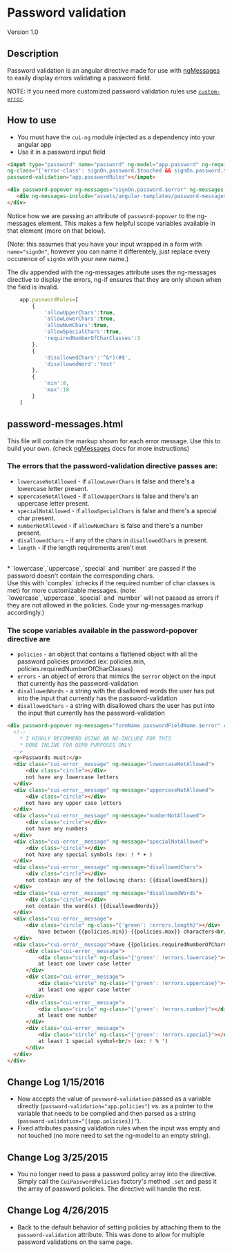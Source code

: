 # Password validation
Version 1.0


## Description
Password validation is an angular directive made for use with [ngMessages](https://docs.angularjs.org/api/ngMessages/directive/ngMessages) to easily display errors validating a password field.

NOTE: If you need more customized password validation rules use [`custom-error`](https://github.com/thirdwavellc/cui-ng/tree/master/directives/custom-error).

## How to use

* You must have the `cui-ng` module injected as a dependency into your angular app
* Use it in a password input field
```html
<input type="password" name="password" ng-model="app.password" ng-required="true"
ng-class="{'error-class': signOn.password.$touched && signOn.password.$invalid}"
password-validation="app.passwordRules"></input>

<div password-popover ng-messages="signOn.password.$error" ng-messages-multiple ng-if="signOn.password.$invalid">
   <div ng-messages-include="assets/angular-templates/password-messages.html"></div>
</div>
```
Notice how we are passing an attribute of `password-popover` to the ng-messages element. This makes a few helpful scope variables available in that element (more on that below).

(Note: this assumes that you have your input wrapped in a form with `name="signOn"`, however you can name it differentely, just replace every occurence of `signOn` with your new name.)

The div appended with the ng-messages attribute uses the ng-messages directive to display the errors, ng-if ensures that they are only shown when the field is invalid.

```js
    app.passwordRules=[
        {
            'allowUpperChars':true,
            'allowLowerChars':true,
            'allowNumChars':true,
            'allowSpecialChars':true,
            'requiredNumberOfCharClasses':3
        },
        {
            'disallowedChars':'^&*)(#$',
            'disallowedWord':'test'
        },
        {
            'min':8,
            'max':18
        }
    ]
```


## password-messages.html

This file will contain the markup shown for each error message. Use this to build your own. (check [ngMessages](https://docs.angularjs.org/api/ngMessages/directive/ngMessages) docs for more instructions)

### The errors that the password-validation directive passes are:

* `lowercaseNotAllowed` - if `allowLowerChars` is false and there's a lowercase letter present.
* `uppercaseNotAllowed` - if `allowUpperChars` is false and there's an uppercase letter present.
* `specialNotAllowed` - if `allowSpecialChars` is false and there's a special char present.
* `numberNotAllowed` - if `allowNumChars` is false and there's a number present.
* `disallowedChars` - if any of the chars in `disallowedChars` is present.
* `length` - if the length requirements aren't met
<br/>
* `lowercase`,`uppercase`,`special` and `number` are passed if the password doesn't contain the corresponding chars.
<br/> Use this with `complex` (checks if the required number of char classes is met) for more customizable messages.
(note: `lowercase`,`uppercase`,`special` and `number` will not passed as errors if they are not allowed in the policies. Code your ng-messages markup accordingly.)

### The scope variables available in the password-popover directive are

* `policies` - an object that contains a flattened object with all the password policies provided (ex: policies.min, policies.requiredNumberOfCharClasses)
* `errors` - an object of errors that mimics the `$error` object on the input that currently has the password-validation
* `disallowedWords` - a string with the disallowed words the user has put into the input that currently has the password-validation
* `disallowedChars` - a string with disallowed chars the user has put into the input that currently has the password-validation

```html
<div password-popover ng-messages="formName.passwordFieldName.$error" class="cui-error__password" ng-messages-multiple ng-if="formName.passwordFieldName.$invalid">
  <!--
    * I HIGHLY RECOMMEND USING AN NG-INCLUDE FOR THIS
    * DONE INLINE FOR DEMO PURPOSES ONLY
  -->
  <p>Passwords must:</p>
  <div class="cui-error__message" ng-message="lowercaseNotAllowed">
      <div class="circle"></div>
      not have any lowercase letters
  </div>
  <div class="cui-error__message" ng-message="uppercaseNotAllowed">
      <div class="circle"></div>
      not have any upper case letters
  </div>
  <div class="cui-error__message" ng-message="numberNotAllowed">
      <div class="circle"></div>
      not have any numbers
  </div>
  <div class="cui-error__message" ng-message="specialNotAllowed">
      <div class="circle"></div>
      not have any special symbols (ex: ! * + )
  </div>
  <div class="cui-error__message" ng-message="disallowedChars">
      <div class="circle"></div>
      not contain any of the following chars: {{disallowedChars}}
  </div>
  <div class="cui-error__message" ng-message="disallowedWords">
      <div class="circle"></div>
      not contain the word(s) {{disallowedWords}}
  </div>
  <div class="cui-error__message">
      <div class="circle" ng-class="{'green': !errors.length}"></div>
          have between {{policies.min}}-{{policies.max}} characters<br/><br/>
  </div>
  <div class="cui-error__message">have {{policies.requiredNumberOfCharClasses}} of the following:<br/>
      <div class="cui-error__message">
          <div class="circle" ng-class="{'green': !errors.lowercase}"></div>
          at least one lower case letter
      </div>
      <div class="cui-error__message">
          <div class="circle" ng-class="{'green': !errors.uppercase}"></div>
          at least one upper case letter
      </div>
      <div class="cui-error__message">
          <div class="circle" ng-class="{'green': !errors.number}"></div>
          at least one number
      </div>
      <div class="cui-error__message">
          <div class="circle" ng-class="{'green': !errors.special}"></div>
          at least 1 special symbol<br/> (ex: ! % ')
      </div>
  </div>
</div>

```

## Change Log 1/15/2016

* Now accepts the value of `password-validation` passed as a variable directly (`password-validation="app.policies"`) vs. as a pointer to the variable that needs to be compiled and then parsed as a string (`password-validation="{{app.policies}}"`).
* Fixed attributes passing validation rules when the input was empty and not touched (no more need to set the ng-model to an empty string).

## Change Log 3/25/2015

* You no longer need to pass a password policy array into the directive. Simply call the `CuiPasswordPolicies` factory's method `.set` and pass it the array of password policies. The directive will handle the rest.

## Change Log 4/26/2015

* Back to the default behavior of setting policies by attaching them to the `password-validation` attribute. This was done to allow for multiple password validations on the same page.